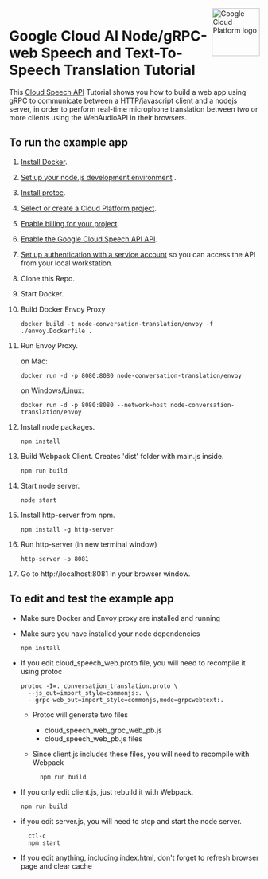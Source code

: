 
<img src="https://avatars2.githubusercontent.com/u/2810941?v=3&s=96" alt="Google Cloud Platform logo" title="Google Cloud Platform" align="right" height="96" width="96"/>

# Google Cloud AI Node/gRPC-web Speech and Text-To-Speech Translation Tutorial

This [Cloud Speech API](https://cloud.google.com/speech/docs) Tutorial shows you how to build a web app using gRPC to communicate between a HTTP/javascript client and a nodejs server, in order to perform real-time microphone translation between two or more clients using the WebAudioAPI in their browsers.

## To run the example app

1.  [Install Docker][docker].

1.  [Set up your node.js development environment][npm/NodeJS] .

1.  [Install protoc][grpc].

1.  [Select or create a Cloud Platform project][projects].

1.  [Enable billing for your project][billing].

1.  [Enable the Google Cloud Speech API API][enable_api].

1.  [Set up authentication with a service account][auth] so you can access the
    API from your local workstation.

1.  Clone this Repo.

1.  Start Docker.

1.  Build Docker Envoy Proxy

        docker build -t node-conversation-translation/envoy -f ./envoy.Dockerfile .

1.  Run Envoy Proxy.

    on Mac:

        docker run -d -p 8080:8080 node-conversation-translation/envoy

    on Windows/Linux:

        docker run -d -p 8080:8080 --network=host node-conversation-translation/envoy

1.  Install node packages.

        npm install

1.  Build Webpack Client. Creates 'dist' folder with main.js inside.

        npm run build

1.  Start node server.

        node start

1.  Install http-server from npm.

        npm install -g http-server

1.  Run http-server (in new terminal window)

        http-server -p 8081

1.  Go to http://localhost:8081 in your browser window.

## To edit and test the example app

*   Make sure Docker and Envoy proxy are installed and running

*   Make sure you have installed your node dependencies

        npm install

*   If you edit cloud_speech_web.proto file, you will need to recompile it using protoc

        protoc -I=. conversation_translation.proto \
          --js_out=import_style=commonjs:. \
          --grpc-web_out=import_style=commonjs,mode=grpcwebtext:.

    * Protoc will generate two files
        * cloud_speech_web_grpc_web_pb.js
        * cloud_speech_web_pb.js files

    * Since client.js includes these files, you will need to recompile with Webpack

            npm run build

*   If you only edit client.js, just rebuild it with Webpack.

        npm run build

* if you edit server.js, you will need to stop and start the node server.

        ctl-c
        npm start

* If you edit anything, including index.html, don't forget to refresh browser page and clear cache

[explained]: https://cloud.google.com/apis/docs/client-libraries-explained
[docker]: https://www.docker.com/products/docker-desktop
[npm/NodeJS]: https://cloud.google.com/nodejs/docs/setup
[grpc]:  https://grpc.io/docs/quickstart/go.html
[client-docs]: https://cloud.google.com/nodejs/docs/reference/speech/latest/
[product-docs]: https://cloud.google.com/speech/docs
[shell_img]: https://gstatic.com/cloudssh/images/open-btn.png
[projects]: https://console.cloud.google.com/project
[billing]: https://support.google.com/cloud/answer/6293499#enable-billing
[enable_api]: https://console.cloud.google.com/flows/enableapi?apiid=speech.googleapis.com
[auth]: https://cloud.google.com/docs/authentication/getting-started
